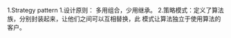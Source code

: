 
1.Strategy pattern
1.设计原则：
         多用组合，少用继承。
2.策略模式：定义了算法族，分别封装起来，让他们之间可以互相替换，此
模式让算法独立于使用算法的客户。
